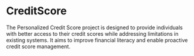 # CreditScore
 The Personalized Credit Score project is designed to provide individuals with better access to their credit scores while addressing limitations in existing systems. It aims to improve financial literacy and enable proactive credit score management.
